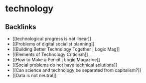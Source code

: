 # technology



## Backlinks

-   [[technological progress is not linear]]
-   [[Problems of digital socialist planning]]
-   [[Building Better Technology Together | Logic Mag]]
-   [[Elements of Technology Criticism]]
-   [[How to Make a Pencil | Logic Magazine]]
-   [[Social problems do not have technical solutions]]
-   [[Can science and technology be separated from capitalism?]]
-   [[Data is not neutral]]
